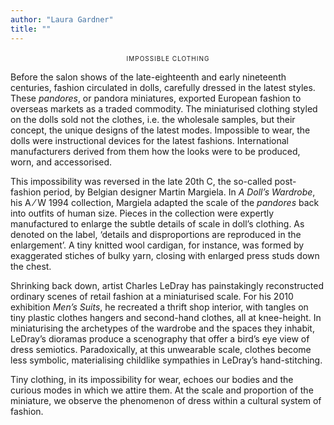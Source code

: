 ```yaml
---
author: "Laura Gardner"
title: ""
---
```


<p style="font-variant-caps: all-small-caps; text-align: center; letter-spacing: 1px;">Impossible Clothing</p>

Before the salon shows of the late-eighteenth and early nineteenth centuries, fashion circulated in dolls, carefully dressed in the latest styles. These _pandores_, or pandora miniatures, exported European fashion to overseas markets as a traded commodity. The miniaturised clothing styled on the dolls sold not the clothes, i.e. the wholesale samples, but their concept, the unique designs of the latest modes. Impossible to wear, the dolls were instructional devices for the latest fashions. International manufacturers derived from them how the looks were to be produced, worn, and accessorised.

This impossibility was reversed in the late 20th C, the so-called post-fashion period, by Belgian designer Martin Margiela. In _A Doll’s Wardrobe_, his A ⁄ W 1994 collection, Margiela adapted the scale of the _pandores_ back into outfits of human size. Pieces in the collection were expertly manufactured to enlarge the subtle details of scale in doll’s clothing. As denoted on the label, ‘details and disproportions are reproduced in the enlargement’. A tiny knitted wool cardigan, for instance, was formed by exaggerated stiches of bulky yarn, closing with enlarged press studs down the chest.

Shrinking back down, artist Charles LeDray has painstakingly reconstructed ordinary scenes of retail fashion at a miniaturised scale. For his 2010 exhibition _Men’s Suits_, he recreated a thrift shop interior, with tangles on tiny plastic clothes hangers and second-hand clothes, all at knee-height. In miniaturising the archetypes of the wardrobe and the spaces they inhabit, LeDray’s dioramas produce a scenography that offer a bird’s eye view of dress semiotics. Paradoxically, at this unwearable scale, clothes become less symbolic, materialising childlike sympathies in LeDray’s hand-stitching.

Tiny clothing, in its impossibility for wear, echoes our bodies and the curious modes in which we attire them. At the scale and proportion of the miniature, we observe the phenomenon of dress within a cultural system of fashion.
